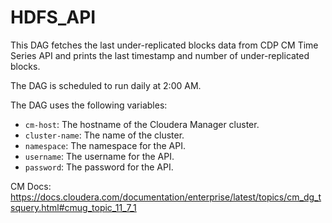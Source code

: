 # HDFS_API

This DAG fetches the last under-replicated blocks data from CDP CM Time Series API and prints the last timestamp and number of under-replicated blocks.

The DAG is scheduled to run daily at 2:00 AM.

The DAG uses the following variables:
- `cm-host`: The hostname of the Cloudera Manager cluster.
- `cluster-name`: The name of the cluster.
- `namespace`: The namespace for the API.
- `username`: The username for the API.
- `password`: The password for the API.

CM Docs: https://docs.cloudera.com/documentation/enterprise/latest/topics/cm_dg_tsquery.html#cmug_topic_11_7_1